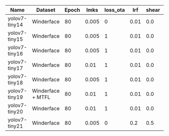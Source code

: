| Name          | Dataset           | Epoch | lmks  | loss_ota | lrf  | shear | mixup | mosaic | batchsize | Easy   | Medium | Hard   |
| ------------- | ----------------- | ----- | ----- | -------- | ---- | ----- | ----- | ------ | --------- | ------ | ------ | ------ |
| yolov7-tiny14 | Winderface        | 80    | 0.005 | 0        | 0.01 | 0.0   | 0     | 0.5    | 32        | 0.9336 | 0.9146 | 0.7996 |
| yolov7-tiny15 | Winderface        | 80    | 0.005 | 1        | 0.01 | 0.0   | 0     | 0.5    | 32        | 0.9320 | 0.9098 | 0.8016 |
| yolov7-tiny16 | Winderface        | 80    | 0.005 | 1        | 0.01 | 0.0   | 0.05  | 1.0    | 32        | 0.9364 | 0.9151 | 0.8055 |
| yolov7-tiny17 | Winderface        | 80    | 0.01  | 1        | 0.01 | 0.0   | 0.05  | 1.0    | 32        | 0.9362 | 0.9151 | 0.8065 |
| yolov7-tiny18 | Winderface        | 80    | 0.005 | 1        | 0.01 | 0.0   | 0.05  | 1.0    | 16        | 0.9384 | 0.9172 | 0.8073 |
| yolov7-tiny19 | Winderface + MTFL | 80    | 0.01  | 1        | 0.01 | 0.0   | 0.05  | 1.0    | 16        | 0.1371 | 0.0742 | 0.0309 |
| yolov7-tiny20 | Winderface        | 80    | 0.01  | 1        | 0.01 | 0.0   | 0.05  | 1.0    | 16        | 0.9371 | 0.9170 | 0.8094 |
| yolov7-tiny21 | Winderface        | 80    | 0.005 | 0        | 0.2  | 0.5   | 0     | 0.5    | 15        | 0.9391 | 0.9175 | 0.8003 |
